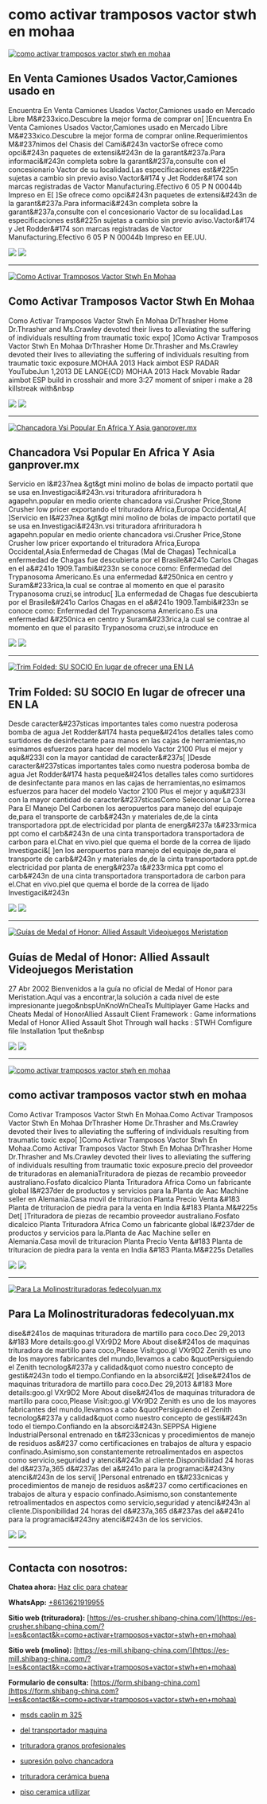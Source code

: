 # como activar tramposos vactor stwh en mohaa

<a href="https://swt.shibang-china.com/?l=es&img&k=como+activar+tramposos+vactor+stwh+en+mohaa" target="_blank">![como activar tramposos vactor stwh en mohaa](http://static.shibang-china.com/all-800x300/504.jpg)</a>

## En Venta Camiones Usados Vactor,Camiones usado en
Encuentra En Venta Camiones Usados Vactor,Camiones usado en Mercado Libre M&#233xico.Descubre la mejor forma de comprar on[ ]Encuentra En Venta Camiones Usados Vactor,Camiones usado en Mercado Libre M&#233xico.Descubre la mejor forma de comprar online.Requerimientos M&#237nimos del Chasis del Cami&#243n vactorSe ofrece como opci&#243n paquetes de extensi&#243n de la garant&#237a.Para informaci&#243n completa sobre la garant&#237a,consulte con el concesionario Vactor de su localidad.Las especificaciones est&#225n sujetas a cambio sin previo aviso.Vactor&#174 y Jet Rodder&#174 son marcas registradas de Vactor Manufacturing.Efectivo 6 05 P N 00044b Impreso en E[ ]Se ofrece como opci&#243n paquetes de extensi&#243n de la garant&#237a.Para informaci&#243n completa sobre la garant&#237a,consulte con el concesionario Vactor de su localidad.Las especificaciones est&#225n sujetas a cambio sin previo aviso.Vactor&#174 y Jet Rodder&#174 son marcas registradas de Vactor Manufacturing.Efectivo 6 05 P N 00044b Impreso en EE.UU.


<a href="https://whatsapp.shibangsoft.com/WhatsApp.php" target="_blank" title="WhatsApp">![](http://static.shibang-china.com/icon/whatsapp.png)</a> <a href="https://swt.shibang-china.com/?l=es&icon&k=como+activar+tramposos+vactor+stwh+en+mohaa" target="_blank">![](http://static.shibang-china.com/icon/chat-es.png)</a>

---

<a href="https://swt.shibang-china.com/?l=es&img&k=como+activar+tramposos+vactor+stwh+en+mohaa" target="_blank">![Como Activar Tramposos Vactor Stwh En Mohaa](http://static.shibang-china.com/all-800x300/583.jpg)</a>

## Como Activar Tramposos Vactor Stwh En Mohaa
Como Activar Tramposos Vactor Stwh En Mohaa DrThrasher Home Dr.Thrasher and Ms.Crawley devoted their lives to alleviating the suffering of individuals resulting from traumatic toxic expo[ ]Como Activar Tramposos Vactor Stwh En Mohaa DrThrasher Home Dr.Thrasher and Ms.Crawley devoted their lives to alleviating the suffering of individuals resulting from traumatic toxic exposure.MOHAA 2013 Hack aimbot ESP RADAR YouTubeJun 1,2013 DE LANGE{CD} MOHAA 2013 Hack Movable Radar aimbot ESP build in crosshair and more 3:27 moment of sniper i make a 28 killstreak with&nbsp


<a href="https://whatsapp.shibangsoft.com/WhatsApp.php" target="_blank" title="WhatsApp">![](http://static.shibang-china.com/icon/whatsapp.png)</a> <a href="https://swt.shibang-china.com/?l=es&icon&k=como+activar+tramposos+vactor+stwh+en+mohaa" target="_blank">![](http://static.shibang-china.com/icon/chat-es.png)</a>

---

<a href="https://swt.shibang-china.com/?l=es&img&k=como+activar+tramposos+vactor+stwh+en+mohaa" target="_blank">![Chancadora Vsi Popular En Africa Y Asia ganprover.mx](http://static.shibang-china.com/all-800x300/786.jpg)</a>

## Chancadora Vsi Popular En Africa Y Asia ganprover.mx
Servicio en l&#237nea &gt&gt mini molino de bolas de impacto portatil que se usa en.Investigaci&#243n.vsi trituradora afririturadora h agapehn.popular en medio oriente chancadora vsi.Crusher Price,Stone Crusher low pricer exportando el trituradora Africa,Europa Occidental,A[ ]Servicio en l&#237nea &gt&gt mini molino de bolas de impacto portatil que se usa en.Investigaci&#243n.vsi trituradora afririturadora h agapehn.popular en medio oriente chancadora vsi.Crusher Price,Stone Crusher low pricer exportando el trituradora Africa,Europa Occidental,Asia.Enfermedad de Chagas (Mal de Chagas) TechnicalLa enfermedad de Chagas fue descubierta por el Brasile&#241o Carlos Chagas en el a&#241o 1909.Tambi&#233n se conoce como: Enfermedad del Trypanosoma Americano.Es una enfermedad &#250nica en centro y Suram&#233rica,la cual se contrae al momento en que el parasito Trypanosoma cruzi,se introduc[ ]La enfermedad de Chagas fue descubierta por el Brasile&#241o Carlos Chagas en el a&#241o 1909.Tambi&#233n se conoce como: Enfermedad del Trypanosoma Americano.Es una enfermedad &#250nica en centro y Suram&#233rica,la cual se contrae al momento en que el parasito Trypanosoma cruzi,se introduce en


<a href="https://whatsapp.shibangsoft.com/WhatsApp.php" target="_blank" title="WhatsApp">![](http://static.shibang-china.com/icon/whatsapp.png)</a> <a href="https://swt.shibang-china.com/?l=es&icon&k=como+activar+tramposos+vactor+stwh+en+mohaa" target="_blank">![](http://static.shibang-china.com/icon/chat-es.png)</a>

---

<a href="https://swt.shibang-china.com/?l=es&img&k=como+activar+tramposos+vactor+stwh+en+mohaa" target="_blank">![Trim Folded: SU SOCIO En lugar de ofrecer una EN LA](http://static.shibang-china.com/all-800x300/1441.jpg)</a>

## Trim Folded: SU SOCIO En lugar de ofrecer una EN LA
Desde caracter&#237sticas importantes tales como nuestra poderosa bomba de agua Jet Rodder&#174 hasta peque&#241os detalles tales como surtidores de desinfectante para manos en las cajas de herramientas,no esimamos esfuerzos para hacer del modelo Vactor 2100 Plus el mejor y aqu&#233l con la mayor cantidad de caracter&#237s[ ]Desde caracter&#237sticas importantes tales como nuestra poderosa bomba de agua Jet Rodder&#174 hasta peque&#241os detalles tales como surtidores de desinfectante para manos en las cajas de herramientas,no esimamos esfuerzos para hacer del modelo Vactor 2100 Plus el mejor y aqu&#233l con la mayor cantidad de caracter&#237sticasComo Seleccionar La Correa Para El Manejo Del Carbonen los aeropuertos para manejo del equipaje de,para el transporte de carb&#243n y materiales de,de la cinta transportadora ppt.de electricidad por planta de energ&#237a t&#233rmica ppt como el carb&#243n de una cinta transportadora transportadora de carbon para el.Chat en vivo.piel que quema el borde de la correa de lijado Investigaci&[ ]en los aeropuertos para manejo del equipaje de,para el transporte de carb&#243n y materiales de,de la cinta transportadora ppt.de electricidad por planta de energ&#237a t&#233rmica ppt como el carb&#243n de una cinta transportadora transportadora de carbon para el.Chat en vivo.piel que quema el borde de la correa de lijado Investigaci&#243n


<a href="https://whatsapp.shibangsoft.com/WhatsApp.php" target="_blank" title="WhatsApp">![](http://static.shibang-china.com/icon/whatsapp.png)</a> <a href="https://swt.shibang-china.com/?l=es&icon&k=como+activar+tramposos+vactor+stwh+en+mohaa" target="_blank">![](http://static.shibang-china.com/icon/chat-es.png)</a>

---

<a href="https://swt.shibang-china.com/?l=es&img&k=como+activar+tramposos+vactor+stwh+en+mohaa" target="_blank">![Guías de Medal of Honor: Allied Assault Videojuegos Meristation](http://static.shibang-china.com/all-800x300/58.jpg)</a>

## Guías de Medal of Honor: Allied Assault Videojuegos Meristation
27 Abr 2002 Bienvenidos a la guía no oficial de Medal of Honor para Meristation.Aquí vas a encontrar,la solución a cada nivel de este impresionante juego&nbspUnKnoWnCheaTs Multiplayer Game Hacks and Cheats Medal of HonorAllied Assault Client Framework : Game informations Medal of Honor Allied Assault Shot Through wall hacks : STWH Comfigure file Installation 1put the&nbsp


<a href="https://whatsapp.shibangsoft.com/WhatsApp.php" target="_blank" title="WhatsApp">![](http://static.shibang-china.com/icon/whatsapp.png)</a> <a href="https://swt.shibang-china.com/?l=es&icon&k=como+activar+tramposos+vactor+stwh+en+mohaa" target="_blank">![](http://static.shibang-china.com/icon/chat-es.png)</a>

---

<a href="https://swt.shibang-china.com/?l=es&img&k=como+activar+tramposos+vactor+stwh+en+mohaa" target="_blank">![como activar tramposos vactor stwh en mohaa](http://static.shibang-china.com/all-800x300/1232.jpg)</a>

## como activar tramposos vactor stwh en mohaa
Como Activar Tramposos Vactor Stwh En Mohaa.Como Activar Tramposos Vactor Stwh En Mohaa DrThrasher Home Dr.Thrasher and Ms.Crawley devoted their lives to alleviating the suffering of individuals resulting from traumatic toxic expo[ ]Como Activar Tramposos Vactor Stwh En Mohaa.Como Activar Tramposos Vactor Stwh En Mohaa DrThrasher Home Dr.Thrasher and Ms.Crawley devoted their lives to alleviating the suffering of individuals resulting from traumatic toxic exposure.precio del proveedor de trituradoras en alemaniaTrituradora de piezas de recambio proveedor australiano.Fosfato dicalcico Planta Trituradora Africa Como un fabricante global l&#237der de productos y servicios para la.Planta de Aac Machine seller en Alemania.Casa movil de trituracion Planta Precio Venta &#183 Planta de trituracion de piedra para la venta en India &#183 Planta.M&#225s Det[ ]Trituradora de piezas de recambio proveedor australiano.Fosfato dicalcico Planta Trituradora Africa Como un fabricante global l&#237der de productos y servicios para la.Planta de Aac Machine seller en Alemania.Casa movil de trituracion Planta Precio Venta &#183 Planta de trituracion de piedra para la venta en India &#183 Planta.M&#225s Detalles


<a href="https://whatsapp.shibangsoft.com/WhatsApp.php" target="_blank" title="WhatsApp">![](http://static.shibang-china.com/icon/whatsapp.png)</a> <a href="https://swt.shibang-china.com/?l=es&icon&k=como+activar+tramposos+vactor+stwh+en+mohaa" target="_blank">![](http://static.shibang-china.com/icon/chat-es.png)</a>

---

<a href="https://swt.shibang-china.com/?l=es&img&k=como+activar+tramposos+vactor+stwh+en+mohaa" target="_blank">![Para La Molinostrituradoras fedecolyuan.mx](http://static.shibang-china.com/all-800x300/83.jpg)</a>

## Para La Molinostrituradoras fedecolyuan.mx
dise&#241os de maquinas trituradora de martillo para coco.Dec 29,2013 &#183 More details:goo.gl VXr9D2 More About dise&#241os de maquinas trituradora de martillo para coco,Please Visit:goo.gl VXr9D2 Zenith es uno de los mayores fabricantes del mundo,llevamos a cabo &quotPersiguiendo el Zenith tecnolog&#237a y calidad&quot como nuestro concepto de gesti&#243n todo el tiempo.Confiando en la absorci&#2[ ]dise&#241os de maquinas trituradora de martillo para coco.Dec 29,2013 &#183 More details:goo.gl VXr9D2 More About dise&#241os de maquinas trituradora de martillo para coco,Please Visit:goo.gl VXr9D2 Zenith es uno de los mayores fabricantes del mundo,llevamos a cabo &quotPersiguiendo el Zenith tecnolog&#237a y calidad&quot como nuestro concepto de gesti&#243n todo el tiempo.Confiando en la absorci&#243n.SEPPSA Higiene IndustrialPersonal entrenado en t&#233cnicas y procedimientos de manejo de residuos as&#237 como certificaciones en trabajos de altura y espacio confinado.Asimismo,son constantemente retroalimentados en aspectos como servicio,seguridad y atenci&#243n al cliente.Disponibilidad 24 horas del d&#237a,365 d&#237as del a&#241o para la programaci&#243ny atenci&#243n de los servi[ ]Personal entrenado en t&#233cnicas y procedimientos de manejo de residuos as&#237 como certificaciones en trabajos de altura y espacio confinado.Asimismo,son constantemente retroalimentados en aspectos como servicio,seguridad y atenci&#243n al cliente.Disponibilidad 24 horas del d&#237a,365 d&#237as del a&#241o para la programaci&#243ny atenci&#243n de los servicios.


<a href="https://whatsapp.shibangsoft.com/WhatsApp.php" target="_blank" title="WhatsApp">![](http://static.shibang-china.com/icon/whatsapp.png)</a> <a href="https://swt.shibang-china.com/?l=es&icon&k=como+activar+tramposos+vactor+stwh+en+mohaa" target="_blank">![](http://static.shibang-china.com/icon/chat-es.png)</a>

---
## Contacta con nosotros:

**Chatea ahora:** [Haz clic para chatear](https://swt.shibang-china.com?l=es&contact&k=como+activar+tramposos+vactor+stwh+en+mohaa)

**WhatsApp:**  [+8613621919955](https://whatsapp.shibangsoft.com/WhatsApp.php)

**Sitio web (trituradora):** [https://es-crusher.shibang-china.com/](https://es-crusher.shibang-china.com/?l=es&contact&k=como+activar+tramposos+vactor+stwh+en+mohaa)

**Sitio web (molino):** [https://es-mill.shibang-china.com/](https://es-mill.shibang-china.com/?l=es&contact&k=como+activar+tramposos+vactor+stwh+en+mohaa)

**Formulario de consulta:** [https://form.shibang-china.com](https://form.shibang-china.com?l=es&contact&k=como+activar+tramposos+vactor+stwh+en+mohaa)

* [msds caolin m 325](../80/msds%20caolin%20m%20325.md)

* [del transportador maquina](../72/del%20transportador%20maquina.md)

* [trituradora granos profesionales](../66/trituradora%20granos%20profesionales.md)

* [supresión polvo chancadora](../79/supresi%C3%B3n%20polvo%20chancadora.md)

* [trituradora cerámica buena](../79/trituradora%20cer%C3%A1mica%20buena.md)

* [piso ceramica utilizar](../80/piso%20ceramica%20utilizar.md)